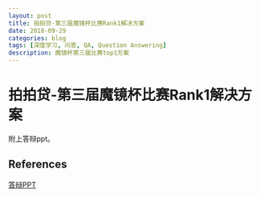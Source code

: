 ```yaml
---
layout: post
title: 拍拍贷-第三届魔镜杯比赛Rank1解决方案
date: 2018-09-29
categories: blog
tags: [深度学习, 问答, QA, Question Answering]
description: 魔镜杯第三届比赛top1方案
---
```


# 拍拍贷-第三届魔镜杯比赛Rank1解决方案

附上答辩ppt。

## References

[答辩PPT](http://odjt9j2ec.bkt.clouddn.com/ppd-nlp-%E6%8B%8D%E6%8B%8D%E8%B4%B7_sky.pptx)